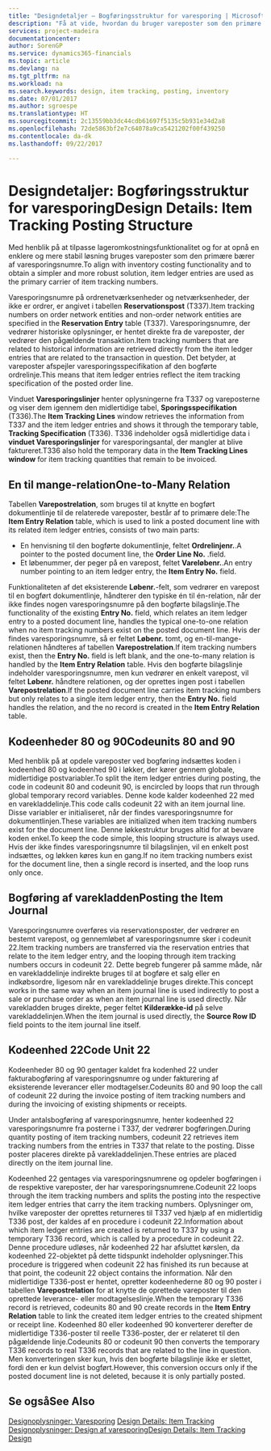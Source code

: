 ```yaml
---
title: "Designdetaljer – Bogføringsstruktur for varesporing | Microsoft Docs"
description: "Få at vide, hvordan du bruger vareposter som den primære bærer af varesporingsnumre."
services: project-madeira
documentationcenter: 
author: SorenGP
ms.service: dynamics365-financials
ms.topic: article
ms.devlang: na
ms.tgt_pltfrm: na
ms.workload: na
ms.search.keywords: design, item tracking, posting, inventory
ms.date: 07/01/2017
ms.author: sgroespe
ms.translationtype: HT
ms.sourcegitcommit: 2c13559bb3dc44cdb61697f5135c5b931e34d2a8
ms.openlocfilehash: 72de5863bf2e7c64078a9ca5421202f00f439250
ms.contentlocale: da-dk
ms.lasthandoff: 09/22/2017

---
```

# <a name="design-details-item-tracking-posting-structure"></a><span data-ttu-id="912a6-103">Designdetaljer: Bogføringsstruktur for varesporing</span><span class="sxs-lookup"><span data-stu-id="912a6-103">Design Details: Item Tracking Posting Structure</span></span>
<span data-ttu-id="912a6-104">Med henblik på at tilpasse lageromkostningsfunktionalitet og for at opnå en enklere og mere stabil løsning bruges vareposter som den primære bærer af varesporingsnumre.</span><span class="sxs-lookup"><span data-stu-id="912a6-104">To align with inventory costing functionality and to obtain a simpler and more robust solution, item ledger entries are used as the primary carrier of item tracking numbers.</span></span>  
  
<span data-ttu-id="912a6-105">Varesporingsnumre på ordrenetværksenheder og netværksenheder, der ikke er ordrer, er angivet i tabellen **Reservationspost** (T337).</span><span class="sxs-lookup"><span data-stu-id="912a6-105">Item tracking numbers on order network entities and non-order network entities are specified in the **Reservation Entry** table (T337).</span></span> <span data-ttu-id="912a6-106">Varesporingsnumre, der vedrører historiske oplysninger, er hentet direkte fra de vareposter, der vedrører den pågældende transaktion.</span><span class="sxs-lookup"><span data-stu-id="912a6-106">Item tracking numbers that are related to historical information are retrieved directly from the item ledger entries that are related to the transaction in question.</span></span> <span data-ttu-id="912a6-107">Det betyder, at vareposter afspejler varesporingsspecifikation af den bogførte ordrelinje.</span><span class="sxs-lookup"><span data-stu-id="912a6-107">This means that item ledger entries reflect the item tracking specification of the posted order line.</span></span>  
  
<span data-ttu-id="912a6-108">Vinduet **Varesporingslinjer** henter oplysningerne fra T337 og vareposterne og viser dem igennem den midlertidige tabel, **Sporingsspecifikation** (T336).</span><span class="sxs-lookup"><span data-stu-id="912a6-108">The **Item Tracking Lines** window retrieves the information from T337 and the item ledger entries and shows it through the temporary table, **Tracking Specification** (T336).</span></span> <span data-ttu-id="912a6-109">T336 indeholder også midlertidige data i **vinduet Varesporingslinjer** for varesporingsantal, der mangler at blive faktureret.</span><span class="sxs-lookup"><span data-stu-id="912a6-109">T336 also hold the temporary data in the **Item Tracking Lines window** for item tracking quantities that remain to be invoiced.</span></span>  
  
## <a name="one-to-many-relation"></a><span data-ttu-id="912a6-110">En til mange-relation</span><span class="sxs-lookup"><span data-stu-id="912a6-110">One-to-Many Relation</span></span>  
<span data-ttu-id="912a6-111">Tabellen **Varepostrelation**, som bruges til at knytte en bogført dokumentlinje til de relaterede vareposter, består af to primære dele:</span><span class="sxs-lookup"><span data-stu-id="912a6-111">The **Item Entry Relation** table, which is used to link a posted document line with its related item ledger entries, consists of two main parts:</span></span>  
  
* <span data-ttu-id="912a6-112">En henvisning til den bogførte dokumentlinje, feltet **Ordrelinjenr.**.</span><span class="sxs-lookup"><span data-stu-id="912a6-112">A pointer to the posted document line, the **Order Line No.**</span></span> <span data-ttu-id="912a6-113">.</span><span class="sxs-lookup"><span data-stu-id="912a6-113">field.</span></span>  
* <span data-ttu-id="912a6-114">Et løbenummer, der peger på en varepost, feltet **Vareløbenr.**.</span><span class="sxs-lookup"><span data-stu-id="912a6-114">An entry number pointing to an item ledger entry, the **Item Entry No.** field.</span></span>  
  
<span data-ttu-id="912a6-115">Funktionaliteten af det eksisterende **Løbenr.**-felt, som vedrører en varepost til en bogført dokumentlinje, håndterer den typiske én til én-relation, når der ikke findes nogen varesporingsnumre på den bogførte bilagslinje.</span><span class="sxs-lookup"><span data-stu-id="912a6-115">The functionality of the existing **Entry No.** field, which relates an item ledger entry to a posted document line, handles the typical one-to-one relation when no item tracking numbers exist on the posted document line.</span></span> <span data-ttu-id="912a6-116">Hvis der findes varesporingsnumre, så er feltet **Løbenr.** tomt, og en-til-mange-relationen håndteres af tabellen **Varepostrelation**.</span><span class="sxs-lookup"><span data-stu-id="912a6-116">If item tracking numbers exist, then the **Entry No.** field is left blank, and the one-to-many relation is handled by the **Item Entry Relation** table.</span></span> <span data-ttu-id="912a6-117">Hvis den bogførte bilagslinje indeholder varesporingsnumre, men kun vedrører en enkelt varepost, vil feltet **Løbenr.** håndtere relationen, og der oprettes ingen post i tabellen **Varepostrelation**.</span><span class="sxs-lookup"><span data-stu-id="912a6-117">If the posted document line carries item tracking numbers but only relates to a single item ledger entry, then the **Entry No.** field handles the relation, and the no record is created in the **Item Entry Relation** table.</span></span>  
  
## <a name="codeunits-80-and-90"></a><span data-ttu-id="912a6-118">Kodeenheder 80 og 90</span><span class="sxs-lookup"><span data-stu-id="912a6-118">Codeunits 80 and 90</span></span>  
<span data-ttu-id="912a6-119">Med henblik på at opdele vareposter ved bogføring indsættes koden i kodeenhed 80 og kodeenhed 90 i løkker, der kører gennem globale, midlertidige postvariabler.</span><span class="sxs-lookup"><span data-stu-id="912a6-119">To split the item ledger entries during posting, the code in codeunit 80 and codeunit 90, is encircled by loops that run through global temporary record variables.</span></span> <span data-ttu-id="912a6-120">Denne kode kalder kodeenhed 22 med en varekladdelinje.</span><span class="sxs-lookup"><span data-stu-id="912a6-120">This code calls codeunit 22 with an item journal line.</span></span> <span data-ttu-id="912a6-121">Disse variabler er initialiseret, når der findes varesporingsnumre for dokumentlinjen.</span><span class="sxs-lookup"><span data-stu-id="912a6-121">These variables are initialized when item tracking numbers exist for the document line.</span></span> <span data-ttu-id="912a6-122">Denne løkkestruktur bruges altid for at bevare koden enkel.</span><span class="sxs-lookup"><span data-stu-id="912a6-122">To keep the code simple, this looping structure is always used.</span></span> <span data-ttu-id="912a6-123">Hvis der ikke findes varesporingsnumre til bilagslinjen, vil en enkelt post indsættes, og løkken køres kun en gang.</span><span class="sxs-lookup"><span data-stu-id="912a6-123">If no item tracking numbers exist for the document line, then a single record is inserted, and the loop runs only once.</span></span>  
  
## <a name="posting-the-item-journal"></a><span data-ttu-id="912a6-124">Bogføring af varekladden</span><span class="sxs-lookup"><span data-stu-id="912a6-124">Posting the Item Journal</span></span>  
<span data-ttu-id="912a6-125">Varesporingsnumre overføres via reservationsposter, der vedrører en bestemt varepost, og gennemløbet af varesporingsnumre sker i codeunit 22.</span><span class="sxs-lookup"><span data-stu-id="912a6-125">Item tracking numbers are transferred via the reservation entries that relate to the item ledger entry, and the looping through item tracking numbers occurs in codeunit 22.</span></span> <span data-ttu-id="912a6-126">Dette begreb fungerer på samme måde, når en varekladdelinje indirekte bruges til at bogføre et salg eller en indkøbsordre, ligesom når en varekladdelinje bruges direkte.</span><span class="sxs-lookup"><span data-stu-id="912a6-126">This concept works in the same way when an item journal line is used indirectly to post a sale or purchase order as when an item journal line is used directly.</span></span> <span data-ttu-id="912a6-127">Når varekladden bruges direkte, peger feltet **Kilderække-id** på selve varekladdelinjen.</span><span class="sxs-lookup"><span data-stu-id="912a6-127">When the item journal is used directly, the **Source Row ID** field points to the item journal line itself.</span></span>  
  
## <a name="code-unit-22"></a><span data-ttu-id="912a6-128">Kodeenhed 22</span><span class="sxs-lookup"><span data-stu-id="912a6-128">Code Unit 22</span></span>  
<span data-ttu-id="912a6-129">Kodeenheder 80 og 90 gentager kaldet fra kodenhed 22 under fakturabogføring af varesporingsnumre og under fakturering af eksisterende leverancer eller modtagelser.</span><span class="sxs-lookup"><span data-stu-id="912a6-129">Codeunits 80 and 90 loop the call of codeunit 22 during the invoice posting of item tracking numbers and during the invoicing of existing shipments or receipts.</span></span>  
  
<span data-ttu-id="912a6-130">Under antalsbogføring af varesporingsnumre, henter kodeenhed 22 varesporingsnumre fra posterne i T337, der vedrører bogføringen.</span><span class="sxs-lookup"><span data-stu-id="912a6-130">During quantity posting of item tracking numbers, codeunit 22 retrieves item tracking numbers from the entries in T337 that relate to the posting.</span></span> <span data-ttu-id="912a6-131">Disse poster placeres direkte på varekladdelinjen.</span><span class="sxs-lookup"><span data-stu-id="912a6-131">These entries are placed directly on the item journal line.</span></span>  
  
<span data-ttu-id="912a6-132">Kodeenhed 22 gentages via varesporingsnumrene og opdeler bogføringen i de respektive vareposter, der har varesporingsnumrene.</span><span class="sxs-lookup"><span data-stu-id="912a6-132">Codeunit 22 loops through the item tracking numbers and splits the posting into the respective item ledger entries that carry the item tracking numbers.</span></span> <span data-ttu-id="912a6-133">Oplysninger om, hvilke vareposter der oprettes returneres til T337 ved hjælp af en midlertidig T336 post, der kaldes af en procedure i codeunit 22.</span><span class="sxs-lookup"><span data-stu-id="912a6-133">Information about which item ledger entries are created is returned to T337 by using a temporary T336 record, which is called by a procedure in codeunit 22.</span></span> <span data-ttu-id="912a6-134">Denne procedure udløses, når kodeenhed 22 har afsluttet kørslen, da kodeenhed 22-objektet på dette tidspunkt indeholder oplysninger.</span><span class="sxs-lookup"><span data-stu-id="912a6-134">This procedure is triggered when codeunit 22 has finished its run because at that point, the codeunit 22 object contains the information.</span></span> <span data-ttu-id="912a6-135">Når den midlertidige T336-post er hentet, opretter kodeenhederne 80 og 90 poster i tabellen **Varepostrelation** for at knytte de oprettede vareposter til den oprettede leverance- eller modtagelseslinje.</span><span class="sxs-lookup"><span data-stu-id="912a6-135">When the temporary T336 record is retrieved, codeunits 80 and 90 create records in the **Item Entry Relation** table to link the created item ledger entries to the created shipment or receipt line.</span></span> <span data-ttu-id="912a6-136">Kodeenhed 80 eller kodeenhed 90 konverterer derefter de midlertidige T336-poster til reelle T336-poster, der er relateret til den pågældende linje.</span><span class="sxs-lookup"><span data-stu-id="912a6-136">Codeunits 80 or codeunit 90 then converts the temporary T336 records to real T336 records that are related to the line in question.</span></span> <span data-ttu-id="912a6-137">Men konverteringen sker kun, hvis den bogførte bilagslinje ikke er slettet, fordi den er kun delvist bogført.</span><span class="sxs-lookup"><span data-stu-id="912a6-137">However, this conversion occurs only if the posted document line is not deleted, because it is only partially posted.</span></span>  
  
## <a name="see-also"></a><span data-ttu-id="912a6-138">Se også</span><span class="sxs-lookup"><span data-stu-id="912a6-138">See Also</span></span>  
<span data-ttu-id="912a6-139">[Designoplysninger: Varesporing](design-details-item-tracking.md) </span><span class="sxs-lookup"><span data-stu-id="912a6-139">[Design Details: Item Tracking](design-details-item-tracking.md) </span></span>  
[<span data-ttu-id="912a6-140">Designoplysninger: Design af varesporing</span><span class="sxs-lookup"><span data-stu-id="912a6-140">Design Details: Item Tracking Design</span></span>](design-details-item-tracking-design.md)
